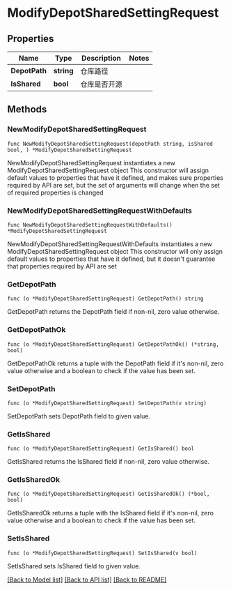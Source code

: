 # ModifyDepotSharedSettingRequest

## Properties

Name | Type | Description | Notes
------------ | ------------- | ------------- | -------------
**DepotPath** | **string** | 仓库路径 | 
**IsShared** | **bool** | 仓库是否开源 | 

## Methods

### NewModifyDepotSharedSettingRequest

`func NewModifyDepotSharedSettingRequest(depotPath string, isShared bool, ) *ModifyDepotSharedSettingRequest`

NewModifyDepotSharedSettingRequest instantiates a new ModifyDepotSharedSettingRequest object
This constructor will assign default values to properties that have it defined,
and makes sure properties required by API are set, but the set of arguments
will change when the set of required properties is changed

### NewModifyDepotSharedSettingRequestWithDefaults

`func NewModifyDepotSharedSettingRequestWithDefaults() *ModifyDepotSharedSettingRequest`

NewModifyDepotSharedSettingRequestWithDefaults instantiates a new ModifyDepotSharedSettingRequest object
This constructor will only assign default values to properties that have it defined,
but it doesn't guarantee that properties required by API are set

### GetDepotPath

`func (o *ModifyDepotSharedSettingRequest) GetDepotPath() string`

GetDepotPath returns the DepotPath field if non-nil, zero value otherwise.

### GetDepotPathOk

`func (o *ModifyDepotSharedSettingRequest) GetDepotPathOk() (*string, bool)`

GetDepotPathOk returns a tuple with the DepotPath field if it's non-nil, zero value otherwise
and a boolean to check if the value has been set.

### SetDepotPath

`func (o *ModifyDepotSharedSettingRequest) SetDepotPath(v string)`

SetDepotPath sets DepotPath field to given value.


### GetIsShared

`func (o *ModifyDepotSharedSettingRequest) GetIsShared() bool`

GetIsShared returns the IsShared field if non-nil, zero value otherwise.

### GetIsSharedOk

`func (o *ModifyDepotSharedSettingRequest) GetIsSharedOk() (*bool, bool)`

GetIsSharedOk returns a tuple with the IsShared field if it's non-nil, zero value otherwise
and a boolean to check if the value has been set.

### SetIsShared

`func (o *ModifyDepotSharedSettingRequest) SetIsShared(v bool)`

SetIsShared sets IsShared field to given value.



[[Back to Model list]](../README.md#documentation-for-models) [[Back to API list]](../README.md#documentation-for-api-endpoints) [[Back to README]](../README.md)


